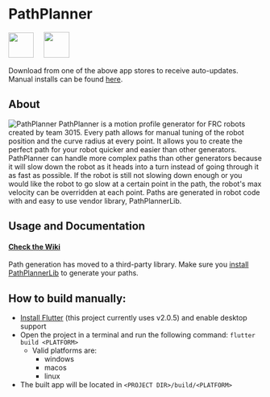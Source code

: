 # PathPlanner
<a href="https://www.microsoft.com/en-us/p/frc-pathplanner/9nqbkb5dw909?cid=storebadge&ocid=badge&rtc=1&activetab=pivot:overviewtab"><img src="https://raw.githubusercontent.com/mjansen4857/mjansen4857.github.io/master/badges/windows.svg?token=ACHJAZJ2E24SI5CCQVA6FDTBU6YWK" height=50></a>
&nbsp;&nbsp;&nbsp;
<a href="https://apps.apple.com/us/app/frc-pathplanner/id1593046876"><img src="https://raw.githubusercontent.com/mjansen4857/mjansen4857.github.io/master/badges/mac.svg?token=ACHJAZJMXJYZ23INLQ6FT7LBU6Z2Q" height=51></a>

Download from one of the above app stores to receive auto-updates. Manual installs can be found [here](https://github.com/mjansen4857/pathplanner/releases).

## About
![PathPlanner](https://i.imgur.com/YWHhNd2.png)
PathPlanner is a motion profile generator for FRC robots created by team 3015. Every path allows for manual tuning of the robot position and the curve radius at every point. It allows you to create the perfect path for your robot quicker and easier than other generators. PathPlanner can handle more complex paths than other generators because it will slow down the robot as it heads into a turn instead of going through it as fast as possible. If the robot is still not slowing down enough or you would like the robot to go slow at a certain point in the path, the robot's max velocity can be overridden at each point. Paths are generated in robot code with and easy to use vendor library, PathPlannerLib.

## Usage and Documentation
#### [Check the Wiki](https://github.com/mjansen4857/pathplanner/wiki)

Path generation has moved to a third-party library. Make sure you [install PathPlannerLib](https://github.com/mjansen4857/pathplanner/wiki/PathPlannerLib:-Installing) to generate your paths.

## How to build manually:
* [Install Flutter](https://flutter.dev/docs/get-started/install) (this project currently uses v2.0.5) and enable desktop support
* Open the project in a terminal and run the following command: `flutter build <PLATFORM>`
   * Valid platforms are:
      * windows
      * macos
      * linux
* The built app will be located in `<PROJECT DIR>/build/<PLATFORM>`

